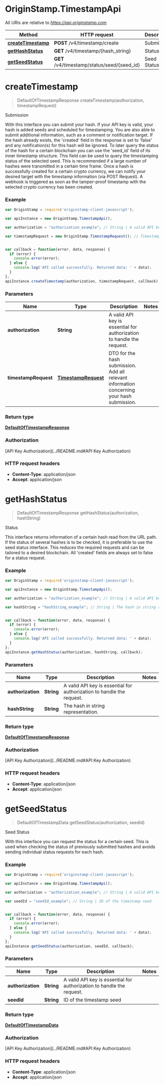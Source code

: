 # OriginStamp.TimestampApi

All URIs are relative to *https://api.originstamp.com*

Method | HTTP request | Description
------------- | ------------- | -------------
[**createTimestamp**](TimestampApi.md#createTimestamp) | **POST** /v4/timestamp/create | Submission
[**getHashStatus**](TimestampApi.md#getHashStatus) | **GET** /v4/timestamp/{hash_string} | Status
[**getSeedStatus**](TimestampApi.md#getSeedStatus) | **GET** /v4/timestamp/status/seed/{seed_id} | Seed Status


<a name="createTimestamp"></a>
# **createTimestamp**
> DefaultOfTimestampResponse createTimestamp(authorization, timestampRequest)

Submission

With this interface you can submit your hash. If your API key is valid, your hash is added  seeds and scheduled for timestamping. You are also able to submit additional information, such as a comment or notification target. If the hash already exists, the 'created' field in the response is set to 'false' and any notification(s) for this hash will be ignored. To later query the status of the hash for a certain blockchain you can use the 'seed_id' field of its inner timestamp structure. This field can be used to query the timestamping status of the selected seed. This is recommended if a large number of hashes were transmitted in a certain time frame. Once a hash is successfully created for a certain crypto currency, we can notify your desired target with the timestamp information (via POST Request). A webhook is triggered as soon as the tamper-proof timestamp with the selected crypto currency has been created. 

### Example
```javascript
var OriginStamp = require('originstamp-client-javascript');

var apiInstance = new OriginStamp.TimestampApi();

var authorization = "authorization_example"; // String | A valid API key is essential for authorization to handle the request.

var timestampRequest = new OriginStamp.TimestampRequest(); // TimestampRequest | DTO for the hash submission. Add all relevant information concerning your hash submission.


var callback = function(error, data, response) {
  if (error) {
    console.error(error);
  } else {
    console.log('API called successfully. Returned data: ' + data);
  }
};
apiInstance.createTimestamp(authorization, timestampRequest, callback);
```

### Parameters

Name | Type | Description  | Notes
------------- | ------------- | ------------- | -------------
 **authorization** | **String**| A valid API key is essential for authorization to handle the request. | 
 **timestampRequest** | [**TimestampRequest**](TimestampRequest.md)| DTO for the hash submission. Add all relevant information concerning your hash submission. | 

### Return type

[**DefaultOfTimestampResponse**](DefaultOfTimestampResponse.md)

### Authorization

[API Key Authorization](../README.md#API Key Authorization)

### HTTP request headers

 - **Content-Type**: application/json
 - **Accept**: application/json

<a name="getHashStatus"></a>
# **getHashStatus**
> DefaultOfTimestampResponse getHashStatus(authorization, hashString)

Status

This interface returns information of a certain hash read from the URL path. If the status of several hashes is to be checked, it is preferable to use the seed status interface. This reduces the required requests and can be tailored to a desired blockchain. All 'created' fields are always set to false for a status request.

### Example
```javascript
var OriginStamp = require('originstamp-client-javascript');

var apiInstance = new OriginStamp.TimestampApi();

var authorization = "authorization_example"; // String | A valid API key is essential for authorization to handle the request.

var hashString = "hashString_example"; // String | The hash in string representation.


var callback = function(error, data, response) {
  if (error) {
    console.error(error);
  } else {
    console.log('API called successfully. Returned data: ' + data);
  }
};
apiInstance.getHashStatus(authorization, hashString, callback);
```

### Parameters

Name | Type | Description  | Notes
------------- | ------------- | ------------- | -------------
 **authorization** | **String**| A valid API key is essential for authorization to handle the request. | 
 **hashString** | **String**| The hash in string representation. | 

### Return type

[**DefaultOfTimestampResponse**](DefaultOfTimestampResponse.md)

### Authorization

[API Key Authorization](../README.md#API Key Authorization)

### HTTP request headers

 - **Content-Type**: application/json
 - **Accept**: application/json

<a name="getSeedStatus"></a>
# **getSeedStatus**
> DefaultOfTimestampData getSeedStatus(authorization, seedId)

Seed Status

With this interface you can request the status for a certain seed. This is used when checking the status of previously submitted hashes and avoids sending individual status requests for each hash.

### Example
```javascript
var OriginStamp = require('originstamp-client-javascript');

var apiInstance = new OriginStamp.TimestampApi();

var authorization = "authorization_example"; // String | A valid API key is essential for authorization to handle the request.

var seedId = "seedId_example"; // String | ID of the timestamp seed


var callback = function(error, data, response) {
  if (error) {
    console.error(error);
  } else {
    console.log('API called successfully. Returned data: ' + data);
  }
};
apiInstance.getSeedStatus(authorization, seedId, callback);
```

### Parameters

Name | Type | Description  | Notes
------------- | ------------- | ------------- | -------------
 **authorization** | **String**| A valid API key is essential for authorization to handle the request. | 
 **seedId** | **String**| ID of the timestamp seed | 

### Return type

[**DefaultOfTimestampData**](DefaultOfTimestampData.md)

### Authorization

[API Key Authorization](../README.md#API Key Authorization)

### HTTP request headers

 - **Content-Type**: application/json
 - **Accept**: application/json

